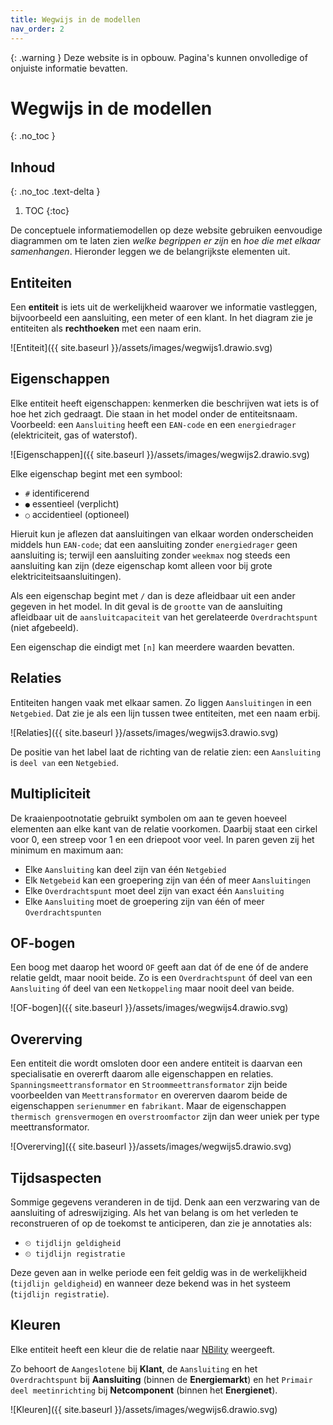 ```yaml
---
title: Wegwijs in de modellen
nav_order: 2
---
```


{: .warning }
Deze website is in opbouw. Pagina's kunnen onvolledige of onjuiste informatie bevatten.

# Wegwijs in de modellen
{: .no_toc }

## Inhoud
{: .no_toc .text-delta }
1. TOC
{:toc}

De conceptuele informatiemodellen op deze website gebruiken eenvoudige diagrammen om te laten zien _welke begrippen er zijn_ en _hoe die met elkaar samenhangen_. Hieronder leggen we de belangrijkste elementen uit.

## Entiteiten

Een **entiteit** is iets uit de werkelijkheid waarover we informatie vastleggen, bijvoorbeeld een aansluiting, een meter of een klant. In het diagram zie je entiteiten als **rechthoeken** met een naam erin.

![Entiteit]({{ site.baseurl }}/assets/images/wegwijs1.drawio.svg)

## Eigenschappen

Elke entiteit heeft eigenschappen: kenmerken die beschrijven wat iets is of hoe het zich gedraagt. Die staan in het model onder de entiteitsnaam. Voorbeeld: een `Aansluiting` heeft een `EAN-code` en een `energiedrager` (elektriciteit, gas of waterstof).

![Eigenschappen]({{ site.baseurl }}/assets/images/wegwijs2.drawio.svg)

Elke eigenschap begint met een symbool:

- `#` identificerend
- `●` essentieel (verplicht)
- `○` accidentieel (optioneel)

Hieruit kun je aflezen dat aansluitingen van elkaar worden onderscheiden middels hun `EAN-code`; dat een aansluiting zonder `energiedrager` geen aansluiting is; terwijl een aansluiting zonder `weekmax` nog steeds een aansluiting kan zijn (deze eigenschap komt alleen voor bij grote elektriciteitsaansluitingen).

Als een eigenschap begint met `/` dan is deze afleidbaar uit een ander gegeven in het model. In dit geval is de `grootte` van de aansluiting afleidbaar uit de `aansluitcapaciteit` van het gerelateerde `Overdrachtspunt` (niet afgebeeld).

Een eigenschap die eindigt met `[n]` kan meerdere waarden bevatten.

## Relaties

Entiteiten hangen vaak met elkaar samen. Zo liggen `Aansluitingen` in een `Netgebied`. Dat zie je als een lijn tussen twee entiteiten, met een naam erbij.

![Relaties]({{ site.baseurl }}/assets/images/wegwijs3.drawio.svg)

De positie van het label laat de richting van de relatie zien: een `Aansluiting` is `deel van` een `Netgebied`.

## Multipliciteit

De kraaienpootnotatie gebruikt symbolen om aan te geven hoeveel elementen aan elke kant van de relatie voorkomen. Daarbij staat een cirkel voor 0, een streep voor 1 en een driepoot voor veel. In paren geven zij het minimum en maximum aan:

- Elke `Aansluiting` kan deel zijn van één `Netgebied`
- Elk `Netgebeid` kan een groepering zijn van één of meer `Aansluitingen`
- Elke `Overdrachtspunt` moet deel zijn van exact één `Aansluiting`
- Elke `Aansluiting` moet de groepering zijn van één of meer `Overdrachtspunten`

## OF-bogen

Een boog met daarop het woord `OF` geeft aan dat óf de ene óf de andere relatie geldt, maar nooit beide. Zo is een `Overdrachtspunt` óf deel van een `Aansluiting` óf deel van een `Netkoppeling` maar nooit deel van beide.

![OF-bogen]({{ site.baseurl }}/assets/images/wegwijs4.drawio.svg)

## Overerving

Een entiteit die wordt omsloten door een andere entiteit is daarvan een specialisatie en overerft daarom alle eigenschappen en relaties. `Spanningsmeettransformator` en `Stroommeettransformator` zijn beide voorbeelden van `Meettransformator` en overerven daarom beide de eigenschappen `serienummer` en `fabrikant`. Maar de eigenschappen `thermisch grensvermogen` en `overstroomfactor` zijn dan weer uniek per type meettransformator.

![Overerving]({{ site.baseurl }}/assets/images/wegwijs5.drawio.svg)

## Tijdsaspecten

Sommige gegevens veranderen in de tijd. Denk aan een verzwaring van de aansluiting of adreswijziging. Als het van belang is om het verleden te reconstrueren of op de toekomst te anticiperen, dan zie je annotaties als:

- `⏲ tijdlijn geldigheid`
- `⏲ tijdlijn registratie`

Deze geven aan in welke periode een feit geldig was in de werkelijkheid (`tijdlijn geldigheid`) en wanneer deze bekend was in het systeem (`tijdlijn registratie`).

## Kleuren

Elke entiteit heeft een kleur die de relatie naar [NBility](https://nbility-model.github.io/) weergeeft.

Zo behoort de `Aangeslotene` bij **Klant**, de `Aansluiting` en het `Overdrachtspunt` bij **Aansluiting** (binnen de **Energiemarkt**) en het `Primair deel meetinrichting` bij **Netcomponent** (binnen het **Energienet**).

![Kleuren]({{ site.baseurl }}/assets/images/wegwijs6.drawio.svg)
